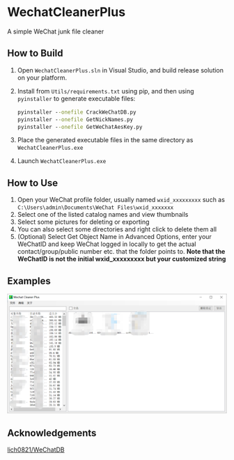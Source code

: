 # WechatCleanerPlus

A simple WeChat junk file cleaner

## How to Build

1. Open `WechatCleanerPlus.sln` in Visual Studio, and build release solution on your platform.

2. Install from `Utils/requirements.txt` using pip, and then using `pyinstaller` to generate executable files:

   ```cmd
   pyinstaller --onefile CrackWeChatDB.py 
   pyinstaller --onefile GetNickNames.py 
   pyinstaller --onefile GetWeChatAesKey.py 
   ```

3. Place the generated executable files in the same directory as `WechatCleanerPlus.exe`

4. Launch `WechatCleanerPlus.exe`

## How to Use

1. Open your WeChat profile folder, usually named `wxid_xxxxxxxxx` such as `C:\Users\admin\Documents\WeChat Files\wxid_xxxxxxx`
2. Select one of the listed catalog names and view thumbnails
3. Select some pictures for deleting or exporting
4. You can also select some directories and right click to delete them all
5. (Optional) Select Get Object Name in Advanced Options, enter your WeChatID and keep WeChat logged in locally to get the actual contact/group/public number etc. that the folder points to. **Note that the WeChatID is not the initial wxid_xxxxxxxxx but your customized string**

## Examples

![1](./1.png)

## Acknowledgements

[lich0821/WeChatDB](https://github.com/lich0821/WeChatDB)

